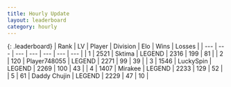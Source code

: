 ```yaml
---
title: Hourly Update
layout: leaderboard
category: hourly
---
```


{: .leaderboard}
| Rank | LV | Player | Division | Elo | Wins | Losses |
| --- | --- | --- | --- | --- | --- | --- |
| <span data-change="0">1</span> | 2521 | <span title="ID: 353063">Sktima</span> | LEGEND | <span data-change="0">2316</span> | <span data-change="0">199</span> | <span data-change="0">81</span> |
| <span data-change="0">2</span> | 120 | <span title="ID: 748055">Player748055</span> | LEGEND | <span data-change="0">2271</span> | <span data-change="0">99</span> | <span data-change="0">39</span> |
| <span data-change="0">3</span> | 1546 | <span title="ID: 498412">LuckySpin</span> | LEGEND | <span data-change="0">2269</span> | <span data-change="0">100</span> | <span data-change="0">43</span> |
| <span data-change="0">4</span> | 1407 | <span title="ID: 416373">Mirakee</span> | LEGEND | <span data-change="0">2233</span> | <span data-change="0">129</span> | <span data-change="0">52</span> |
| <span data-change="0">5</span> | 61 | <span title="ID: 751853">Daddy Chujin</span> | LEGEND | <span data-change="0">2229</span> | <span data-change="0">47</span> | <span data-change="0">10</span> |